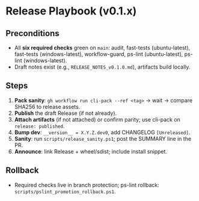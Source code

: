 # Release Playbook (v0.1.x)

## Preconditions
- All **six required checks** green on `main`: audit, fast-tests (ubuntu-latest), fast-tests (windows-latest), workflow-guard, ps-lint (ubuntu-latest), ps-lint (windows-latest).
- Draft notes exist (e.g., `RELEASE_NOTES_v0.1.0.md`), artifacts build locally.

## Steps
1. **Pack sanity**: `gh workflow run cli-pack --ref <tag>` → wait → compare SHA256 to release assets.
2. **Publish** the draft Release (if not already).
3. **Attach artifacts** (if not attached) or confirm parity; use cli-pack on `release: published`.
4. **Bump dev**: `__version__ = X.Y.Z.dev0`, add CHANGELOG `[Unreleased]`.
5. **Sanity**: run `scripts/release_sanity.ps1`; post the SUMMARY line in the PR.
6. **Announce**: link Release + wheel/sdist; include install snippet.

## Rollback
- Required checks live in branch protection; ps-lint rollback: `scripts/pslint_promotion_rollback.ps1`.